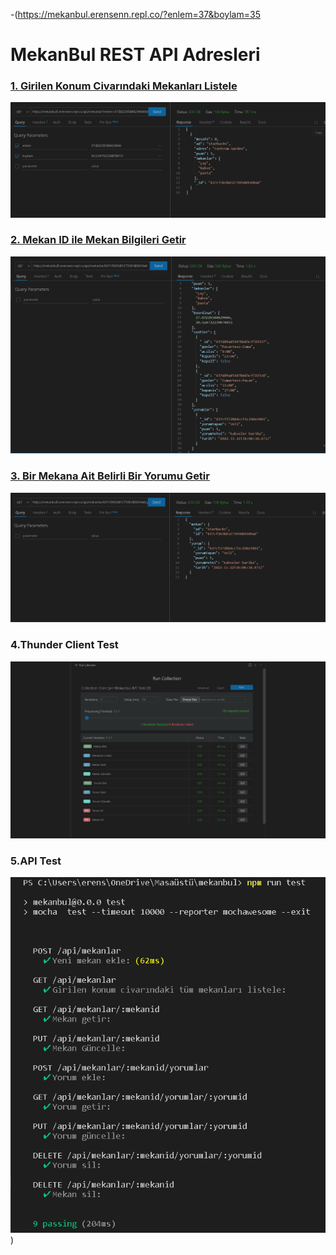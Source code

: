 -(https://mekanbul.erensenn.repl.co/?enlem=37&boylam=35
# MekanBul REST API Adresleri
### [1. Girilen Konum Civarındaki Mekanları Listele](https://mekanbul.erensenn.repl.co/api/mekanlar?enlem=37.83226584629666&boylam=30.524732239878013)
![1](./resimler/koordinat.png)

### [2. Mekan ID ile Mekan Bilgileri Getir](https://mekanbul.erensenn.repl.co/api/mekanlar/637cf365b8127395089309a6)
![2](./resimler/mekanlar.png)

### [3. Bir Mekana Ait Belirli Bir Yorumu Getir](https://mekanbul.erensenn.repl.co/api/mekanlar/637cf365b8127395089309a6/yorumlar/637cf372bb4ccf1c298e3901)
![3](./resimler/yorumlar.png)

### 4.Thunder Client Test
![4](./resimler/run_all.png)

### 5.API Test
![5](./resimler/npm_run_test.png))

